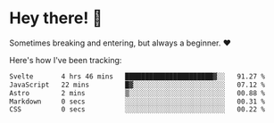 # Hey there! 👋
Sometimes breaking and entering, but always a beginner. ❤️

Here's how I've been tracking:
<!--START_SECTION:waka-->

```txt
Svelte       4 hrs 46 mins   ██████████████████████▓░░   91.27 %
JavaScript   22 mins         █▓░░░░░░░░░░░░░░░░░░░░░░░   07.12 %
Astro        2 mins          ▒░░░░░░░░░░░░░░░░░░░░░░░░   00.88 %
Markdown     0 secs          ░░░░░░░░░░░░░░░░░░░░░░░░░   00.31 %
CSS          0 secs          ░░░░░░░░░░░░░░░░░░░░░░░░░   00.22 %
```

<!--END_SECTION:waka-->
